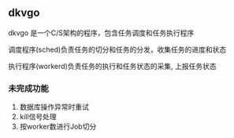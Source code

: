 ## dkvgo

dkvgo 是一个C/S架构的程序，包含任务调度和任务执行程序

调度程序(sched)负责任务的切分和任务的分发，收集任务的进度和状态

执行程序(workerd)负责任务的执行和任务状态的采集, 上报任务状态

### 未完成功能
1. 数据库操作异常时重试
2. kill信号处理
3. 按worker数进行Job切分
